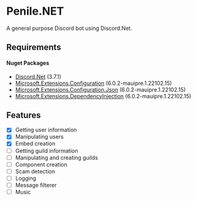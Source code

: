 # Penile.NET
A general purpose Discord bot using Discord.Net.

## Requirements
#### Nuget Packages
- [Discord.Net](https://www.nuget.org/packages/Discord.Net/) (3.7.1)
- [Microsoft.Extensions.Configuration](https://www.nuget.org/packages/Microsoft.Extensions.Configuration/) (6.0.2-mauipre.1.22102.15)
- [Microsoft.Extensions.Configuration.Json](https://www.nuget.org/packages/Microsoft.Extensions.Configuration.Json/) (6.0.2-mauipre.1.22102.15) 
- [Microsoft.Extensions.DependencyInjection](https://www.nuget.org/packages/Microsoft.Extensions.DependencyInjection/) (6.0.2-mauipre.1.22102.15)

## Features
- [x] Getting user information
- [x] Manipulating users
- [x] Embed creation
- [ ] Getting guild information
- [ ] Manipulating and creating guilds
- [ ] Component creation
- [ ] Scam detection
- [ ] Logging
- [ ] Message filterer
- [ ] Music
